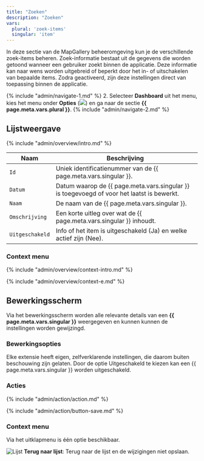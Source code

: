 ```yaml
---
title: "Zoeken"
description: "Zoeken"
vars:
  plural: 'zoek-items'
  singular: 'item'
---
```


In deze sectie van de MapGallery beheeromgeving kun je de verschillende zoek-items beheren. Zoek-informatie bestaat uit
de gegevens die worden getoond wanneer een gebruiker zoekt binnen de applicatie. Deze informatie kan naar wens worden
uitgebreid of beperkt door het in- of uitschakelen van bepaalde items. Zodra geactiveerd, zijn deze instellingen direct
van toepassing binnen de applicatie.

{% include "admin/navigate-1.md" %}
2. Selecteer **Dashboard** uit het menu, kies het menu onder **Opties** (![](/assets/svg/access.svg)) en ga
   naar de sectie **{{ page.meta.vars.plural }}**.
{% include "admin/navigate-2.md" %}

## Lijstweergave

{% include "admin/overview/intro.md" %}

| Naam            | Beschrijving                                                                               |
|-----------------|--------------------------------------------------------------------------------------------|
| `Id`            | Uniek identificatienummer van de {{ page.meta.vars.singular }}.                            |
| `Datum`         | Datum waarop de {{ page.meta.vars.singular }} is toegevoegd of voor het laatst is bewerkt. |
| `Naam`          | De naam van de {{ page.meta.vars.singular }}.                                              |
| `Omschrijving`  | Een korte uitleg over wat de {{ page.meta.vars.singular }} inhoudt.                        |
| `Uitgeschakeld` | Info of het item is uitgeschakeld (Ja) en welke actief zijn (Nee).                         |

### Context menu

{% include "admin/overview/context-intro.md" %}

{% include "admin/overview/context-e.md" %}

## Bewerkingsscherm

Via het bewerkingsscherm worden alle relevante details van een **{{ page.meta.vars.singular }}** weergegeven en kunnen
kunnen de instellingen worden gewijzingd.

### Bewerkingsopties

Elke extensie heeft eigen, zelfverklarende instellingen, die daarom buiten beschouwing zijn gelaten. Door de optie
Uitgeschakeld te kiezen kan een {{ page.meta.vars.singular }} worden uitgeschakeld.

### Acties

{% include "admin/action/action.md" %}

{% include "admin/action/button-save.md" %}

### Context menu

Via het uitklapmenu is één optie beschikbaar.

![](/assets/svg/list.svg "Lijst") **Terug naar lijst**: Terug naar de lijst en de wijzigingen niet opslaan.

